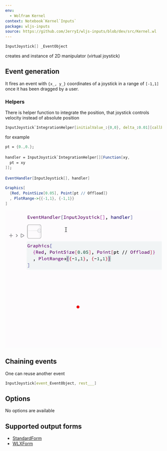 ```yaml
---
env:
  - Wolfram Kernel
context: Notebook`Kernel`Inputs`
package: wljs-inputs
source: https://github.com/JerryI/wljs-inputs/blob/dev/src/Kernel.wl
---
```

```mathematica
InputJoystick[] _EventObject
```

creates and instance of 2D manipulator (virtual joystick)

## Event generation
It fires an event with `{x_, y_}` coordinates of a joystick in a range of `[-1,1]` once it has been dragged by a user.

### Helpers
There is helper function to integrate the position, that joystick controls velocity instead of absolute position

```mathematica
InputJoystick`IntegrationHelper[initialValue_:{0,0}, delta_:0.01][callback_Function] _Function
```

for example

```mathematica title="cell 1"
pt = {0.,0.};

handler = InputJoystick`IntegrationHelper[][Function[xy, 
  pt = xy
]];

EventHandler[InputJoystick[], handler]
```

```mathematica title="cell 2"
Graphics[
  {Red, PointSize[0.05], Point[pt // Offload]}
  , PlotRange->{{-1,1}, {-1,1}}
]
```

![](./../../../Joystikc%20video%20to%20gif.gif)

## Chaining events
One can reuse another event

```mathematica
InputJoystick[event_EventObject, rest___]
```


## Options
No options are available


## Supported output forms
- [StandardForm](frontend/Reference/Decorations/StandardForm.md)
- [WLXForm](frontend/Reference/Decorations/WLXForm.md)